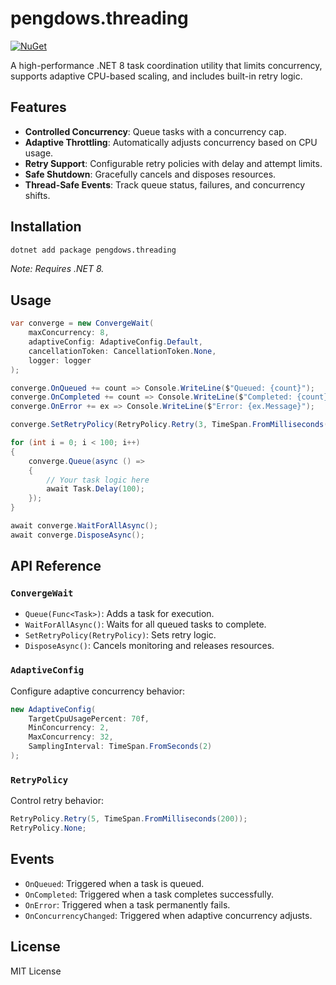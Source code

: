 # pengdows.threading
[![NuGet](https://img.shields.io/nuget/v/pengdows.threading.svg)](https://www.nuget.org/packages/pengdows.threading)

A high-performance .NET 8 task coordination utility that limits concurrency, supports adaptive CPU-based scaling, and includes built-in retry logic.

## Features

- **Controlled Concurrency**: Queue tasks with a concurrency cap.
- **Adaptive Throttling**: Automatically adjusts concurrency based on CPU usage.
- **Retry Support**: Configurable retry policies with delay and attempt limits.
- **Safe Shutdown**: Gracefully cancels and disposes resources.
- **Thread-Safe Events**: Track queue status, failures, and concurrency shifts.

## Installation

```bash
dotnet add package pengdows.threading
```

_Note: Requires .NET 8._

## Usage

```csharp
var converge = new ConvergeWait(
    maxConcurrency: 8,
    adaptiveConfig: AdaptiveConfig.Default,
    cancellationToken: CancellationToken.None,
    logger: logger
);

converge.OnQueued += count => Console.WriteLine($"Queued: {count}");
converge.OnCompleted += count => Console.WriteLine($"Completed: {count}");
converge.OnError += ex => Console.WriteLine($"Error: {ex.Message}");

converge.SetRetryPolicy(RetryPolicy.Retry(3, TimeSpan.FromMilliseconds(250)));

for (int i = 0; i < 100; i++)
{
    converge.Queue(async () =>
    {
        // Your task logic here
        await Task.Delay(100);
    });
}

await converge.WaitForAllAsync();
await converge.DisposeAsync();
```

## API Reference

### `ConvergeWait`

- `Queue(Func<Task>)`: Adds a task for execution.
- `WaitForAllAsync()`: Waits for all queued tasks to complete.
- `SetRetryPolicy(RetryPolicy)`: Sets retry logic.
- `DisposeAsync()`: Cancels monitoring and releases resources.

### `AdaptiveConfig`

Configure adaptive concurrency behavior:

```csharp
new AdaptiveConfig(
    TargetCpuUsagePercent: 70f,
    MinConcurrency: 2,
    MaxConcurrency: 32,
    SamplingInterval: TimeSpan.FromSeconds(2)
);
```

### `RetryPolicy`

Control retry behavior:

```csharp
RetryPolicy.Retry(5, TimeSpan.FromMilliseconds(200));
RetryPolicy.None;
```

## Events

- `OnQueued`: Triggered when a task is queued.
- `OnCompleted`: Triggered when a task completes successfully.
- `OnError`: Triggered when a task permanently fails.
- `OnConcurrencyChanged`: Triggered when adaptive concurrency adjusts.

## License

MIT License